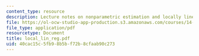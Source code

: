 ```yaml
---
content_type: resource
description: Lecture notes on nonparametric estimation and locally linear regression.
file: https://ol-ocw-studio-app-production.s3.amazonaws.com/courses/14-385-nonlinear-econometric-analysis-fall-2007/40cac15c5fb98b5bf72b8cfaab90c273_local_lin_reg.pdf
file_type: application/pdf
resourcetype: Document
title: local_lin_reg.pdf
uid: 40cac15c-5fb9-8b5b-f72b-8cfaab90c273
---
```

